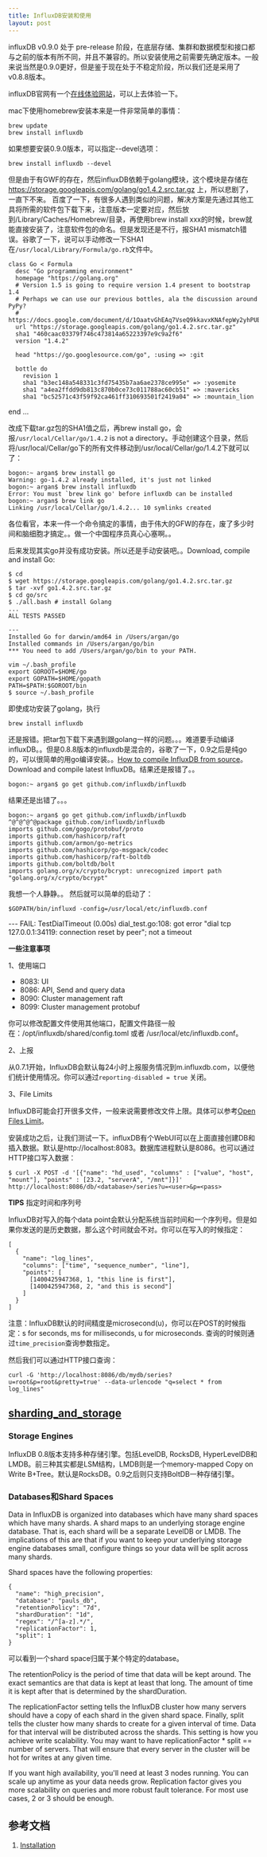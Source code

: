 ```yaml
---
title: InfluxDB安装和使用
layout: post
---
```


influxDB v0.9.0 处于 pre-release 阶段，在底层存储、集群和数据模型和接口都与之前的版本有所不同，并且不兼容的。所以安装使用之前需要先确定版本。一般来说当然是0.9.0更好，但是鉴于现在处于不稳定阶段，所以我们还是采用了v0.8.8版本。


influxDB官网有一个[在线体验网站](http://play.influxdb.org/)，可以上去体验一下。

mac下使用homebrew安装本来是一件非常简单的事情：

	brew update
	brew install influxdb

如果想要安装0.9.0版本，可以指定--devel选项：

	brew install influxdb --devel

但是由于有GWF的存在，然后influxDB依赖于golang模块，这个模块是存储在 https://storage.googleapis.com/golang/go1.4.2.src.tar.gz 上，所以悲剧了，一直下不来。
百度了一下，有很多人遇到类似的问题，解决方案是先通过其他工具将所需的软件包下载下来，注意版本一定要对应，然后放到/Library/Caches/Homebrew/目录，再使用brew install xxx的时候，brew就能直接安装了，注意软件包的命名。但是发现还是不行，报SHA1 mismatch错误。谷歌了一下，说可以手动修改一下SHA1在`/usr/local/Library/Formula/go.rb`文件中。

	class Go < Formula
	  desc "Go programming environment"
	  homepage "https://golang.org"
	  # Version 1.5 is going to require version 1.4 present to bootstrap 1.4
	  # Perhaps we can use our previous bottles, ala the discussion around PyPy?
	  # https://docs.google.com/document/d/1OaatvGhEAq7VseQ9kkavxKNAfepWy2yhPUBs96FGV28
	  url "https://storage.googleapis.com/golang/go1.4.2.src.tar.gz"
	  sha1 "460caac03379f746c473814a65223397e9c9a2f6"
	  version "1.4.2"

	  head "https://go.googlesource.com/go", :using => :git

	  bottle do
	    revision 1
	    sha1 "b3ec148a548331c3fd75435b7aa6ae2378ce995e" => :yosemite
	    sha1 "a4ea2ffdd9db813c870b0ce73c011788ac60cb51" => :mavericks
	    sha1 "bc52571c43f59f92ca461ff310693501f2419a04" => :mountain_lion
  end
  ...

改成下载tar.gz包的SHA1值之后，再brew install go，会报`/usr/local/Cellar/go/1.4.2` is not a directory。手动创建这个目录，然后将/usr/local/Cellar/go下的所有文件移动到/usr/local/Cellar/go/1.4.2下就可以了：

	bogon:~ argan$ brew install go
	Warning: go-1.4.2 already installed, it's just not linked
	bogon:~ argan$ brew install influxdb
	Error: You must `brew link go' before influxdb can be installed
	bogon:~ argan$ brew link go
	Linking /usr/local/Cellar/go/1.4.2... 10 symlinks created

各位看官，本来一件一个命令搞定的事情，由于伟大的GFW的存在，废了多少时间和脑细胞才搞定。。做一个中国程序员真心心塞啊。。

后来发现其实go并没有成功安装。所以还是手动安装吧。。Download, compile and install Go:

	$ cd 
	$ wget https://storage.googleapis.com/golang/go1.4.2.src.tar.gz
	$ tar -xvf go1.4.2.src.tar.gz
	$ cd go/src
	$ ./all.bash # install Golang
	...
	ALL TESTS PASSED

	---
	Installed Go for darwin/amd64 in /Users/argan/go
	Installed commands in /Users/argan/go/bin
	*** You need to add /Users/argan/go/bin to your PATH.

	vim ~/.bash_profile
	export GOROOT=$HOME/go
	export GOPATH=$HOME/gopath
	PATH=$PATH:$GOROOT/bin
	$ source ~/.bash_profile

即使成功安装了golang，执行

	brew install influxdb

还是报错。把tar包下载下来遇到跟golang一样的问题。。。难道要手动编译influxDB。。但是0.8.8版本的influxdb是混合的，谷歌了一下，0.9之后是纯go的，可以很简单的用go编译安装。。[How to compile InfluxDB from source](https://anomaly.io/compile-influxdb/)。Download and compile latest InfluxDB。结果还是报错了。。

	bogon:~ argan$ go get github.com/influxdb/influxdb

结果还是出错了。。。

	bogon:~ argan$ go get github.com/influxdb/influxdb
	^@^@^@^@package github.com/influxdb/influxdb
	imports github.com/gogo/protobuf/proto
	imports github.com/hashicorp/raft
	imports github.com/armon/go-metrics
	imports github.com/hashicorp/go-msgpack/codec
	imports github.com/hashicorp/raft-boltdb
	imports github.com/boltdb/bolt
	imports golang.org/x/crypto/bcrypt: unrecognized import path "golang.org/x/crypto/bcrypt"

我想一个人静静。。
然后就可以简单的启动了：

	$GOPATH/bin/influxd -config=/usr/local/etc/influxdb.conf

--- FAIL: TestDialTimeout (0.00s)
	dial_test.go:108: got error "dial tcp 127.0.0.1:34119: connection reset by peer"; not a timeout


**一些注意事项**

1、使用端口

* 8083: UI
* 8086: API, Send and query data
* 8090: Cluster management raft
* 8099: Cluster management protobuf

你可以修改配置文件使用其他端口，配置文件路径一般在：/opt/influxdb/shared/config.toml 或者 /usr/local/etc/influxdb.conf。

2、上报

从0.7.1开始，InfluxDB会默认每24小时上报服务情况到m.influxdb.com，以便他们统计使用情况。你可以通过`reporting-disabled = true` 关闭。 


3、File Limits

InfluxDB可能会打开很多文件，一般来说需要修改文件上限。具体可以参考[Open Files Limit](http://docs.basho.com/riak/latest/ops/tuning/open-files-limit/)。



安装成功之后，让我们测试一下。influxDB有个WebUI可以在上面直接创建DB和插入数据。默认是http://localhost:8083。数据库进程默认是8086。也可以通过HTTP接口写入数据：

	$ curl -X POST -d '[{"name": "hd_used", "columns" : ["value", "host", "mount"], "points" : [23.2, "serverA", "/mnt"]}]' http://localhost:8086/db/<database>/series?u=<user>&p=<pass>

**TIPS** 指定时间和序列号

InfluxDB对写入的每个data point会默认分配系统当前时间和一个序列号。但是如果你发送的是历史数据，那么这个时间就会不对。你可以在写入的时候指定：

	[
	  {
	    "name": "log_lines",
	    "columns": ["time", "sequence_number", "line"],
	    "points": [
	      [1400425947368, 1, "this line is first"],
	      [1400425947368, 2, "and this is second"]
	    ]
	  }
	]

注意：InfluxDB默认的时间精度是microsecond(u)，你可以在POST的时候指定：s for seconds, ms for milliseconds, u for microseconds. 查询的时候则通过`time_precision`查询参数指定。

然后我们可以通过HTTP接口查询：

	curl -G 'http://localhost:8086/db/mydb/series?u=root&p=root&pretty=true' --data-urlencode "q=select * from log_lines"


[sharding_and_storage](http://influxdb.com/docs/v0.8/advanced_topics/sharding_and_storage.html)
----------------------

### Storage Engines

InfluxDB 0.8版本支持多种存储引擎。包括LevelDB, RocksDB, HyperLevelDB和LMDB。前三种其实都是LSM结构，LMDB则是一个memory-mapped Copy on Write B+Tree。默认是RocksDB。0.9之后则只支持BoltDB一种存储引擎。

### Databases和Shard Spaces

Data in InfluxDB is organized into databases which have many shard spaces which have many shards. A shard maps to an underlying storage engine database. That is, each shard will be a separate LevelDB or LMDB. The implications of this are that if you want to keep your underlying storage engine databases small, configure things so your data will be split across many shards.

Shard spaces have the following properties:

	{
	  "name": "high_precision",
	  "database": "pauls_db",
	  "retentionPolicy": "7d",
	  "shardDuration": "1d",
	  "regex": "/^[a-z].*/",
	  "replicationFactor": 1,
	  "split": 1
	}

可以看到一个shard space归属于某个特定的database。

The retentionPolicy is the period of time that data will be kept around. The exact semantics are that data is kept at least that long. The amount of time it is kept after that is determined by the shardDuration.

The replicationFactor setting tells the InfluxDB cluster how many servers should have a copy of each shard in the given shard space. Finally, split tells the cluster how many shards to create for a given interval of time. Data for that interval will be distributed across the shards. This setting is how you achieve write scalability. You may want to have replicationFactor * split == number of servers. That will ensure that every server in the cluster will be hot for writes at any given time.

If you want high availability, you'll need at least 3 nodes running. You can scale up anytime as your data needs grow.
Replication factor gives you more scalability on queries and more robust fault tolerance. For most use cases, 2 or 3 should be enough.


参考文档
-------

1. [Installation](http://influxdb.com/docs/v0.8/introduction/installation.html)  